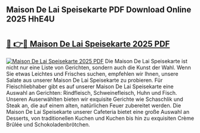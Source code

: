 ## Maison De Lai Speisekarte PDF Download Online 2025 HhE4U

# <h2><a href="http://gc7pmsv.nevu.top/?p=Maison+De+Lai+Speisekarte">🔗 👉🔴 Maison De Lai Speisekarte 2025 PDF</a></h2>

[![Maison De Lai Speisekarte 2025 PDF](https://i.imgur.com/dBaPXMq.png)](http://gc7pmsv.nevu.top/?p=Maison+De+Lai+Speisekarte)
Die Maison De Lai Speisekarte ist nicht nur eine Liste von Gerichten, sondern auch die Kunst der Wahl. Wenn Sie etwas Leichtes und Frisches suchen, empfehlen wir Ihnen, unsere Salate aus unserer Maison De Lai Speisekarte zu probieren. Für Fleischliebhaber gibt es auf unserer Maison De Lai Speisekarte eine Auswahl an Gerichten: Rindfleisch, Schweinefleisch, Huhn und Fisch. Unseren Auserwählten bieten wir exquisite Gerichte wie Schaschlik und Steak an, die auf einem alten, natürlichen Feuer zubereitet werden. Die Maison De Lai Speisekarte unserer Cafeteria bietet eine große Auswahl an Desserts, von traditionellen Kuchen und Kuchen bis hin zu exquisiten Crème Brûlée und Schokoladenbrötchen.
